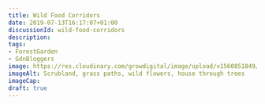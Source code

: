 ```yaml
---
title: Wild Food Corridors
date: 2019-07-13T16:17:07+01:00
discussionId: wild-food-corridors
description: 
tags: 
- ForestGarden
- GdnBloggers
image: https://res.cloudinary.com/growdigital/image/upload/v1560851849/botanicalmartin-scrubland.jpg
imageAlt: Scrubland, grass paths, wild flowers, house through trees
imageCap: 
draft: true
---
```


